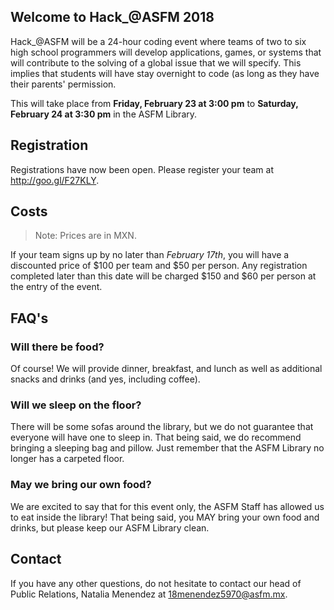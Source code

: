 ## Welcome to Hack_@ASFM 2018
Hack_@ASFM will be a 24-hour coding event where teams of two to six high school programmers will develop applications, games, or systems that will contribute to the solving of a global issue that we will specify. This implies that students will have stay overnight to code (as long as they have their parents' permission.

This will take place from **Friday, February 23 at 3:00 pm** to **Saturday, February 24 at 3:30 pm** in the ASFM Library.

## Registration
Registrations have now been open. Please register your team at http://goo.gl/F27KLY.

## Costs
> Note: Prices are in MXN.

If your team signs up by no later than *February 17th*, you will have a discounted price of $100 per team and $50 per person. Any registration completed later than this date will be charged $150 and $60 per person at the entry of the event.

## FAQ's
### Will there be food?
Of course! We will provide dinner, breakfast, and lunch as well as additional snacks and drinks (and yes, including coffee).

### Will we sleep on the floor?
There will be some sofas around the library, but we do not guarantee that everyone will have one to sleep in. That being said, we do recommend bringing a sleeping bag and pillow. Just remember that the ASFM Library no longer has a carpeted floor.

### May we bring our own food?
We are excited to say that for this event only, the ASFM Staff has allowed us to eat inside the library! That being said, you MAY bring your own food and drinks, but please keep our ASFM Library clean.

## Contact
If you have any other questions, do not hesitate to contact our head of Public Relations, Natalia Menendez at 18menendez5970@asfm.mx.
